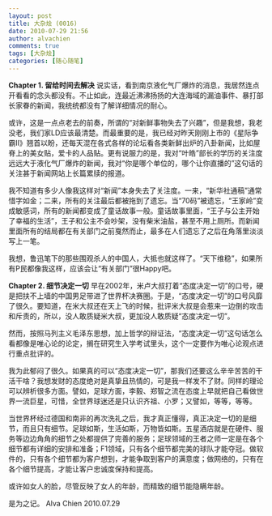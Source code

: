 ```yaml
---
layout: post
title: 大杂烩 (0016)
date: 2010-07-29 21:56
author: alvachien
comments: true
tags: [大杂烩]
categories: [随心随笔]
---
```

**Chapter 1. 留给时间去解决**
说实话，看到南京液化气厂爆炸的消息，我居然连点开看看的念头都没有。不止如此，连最近沸沸扬扬的大连海域的漏油事件、暴打部长家眷的新闻，我统统都没有了解详细情况的耐心。
 
或许，这是一点点老去的前奏，所谓的“对新鲜事物失去了兴趣”，但是我想，我老没老，我们家LD应该最清楚。而最重要的是，我已经对昨天刚刚上市的《星际争霸II》翘首以盼，还每天混在各式各样的论坛看各类新鲜出炉的八卦新闻，比如屋脊上的美女贴，爱卡的人品贴。更有说服力的是，我对“叶皓”部长的学历的关注度远远大于液化气厂爆炸的新闻，我对“你是哪个单位的，哪个让你直播的”这句话的关注甚于新闻网站上长篇累牍的报道。
 
我不知道有多少人像我这样对“新闻”本身失去了关注度。一来，“新华社通稿”通常惜字如金；二来，所有的关注最后都被拖到了遗忘。当“70码”被遗忘，“王家岭”变成敏感词，所有的新闻都变成了童话故事一般。童话故事里面，“王子与公主开始了幸福的生活”，王子和公主不会吵架，没有柴米油盐，甚至不用上厕所。而新闻里面所有的结局都在有关部门之前戛然而止，最多在人们遗忘了之后在角落里淡淡写上一笔。
 
我想，鲁迅笔下的那些围观杀人的中国人，大抵也就这样了。“天下维稳”，如果所有P民都像我这样，应该会让“有关部门”很Happy吧。
 
 
**Chapter 2. 细节决定一切**
早在2002年，米卢大叔打着“态度决定一切”的口号，硬是把扶不上墙的中国男足带进了世界杯决赛圈。于是，“态度决定一切”的口号风靡了很久。要知道，在米大叔还在天上飞的时候，批评米大叔是会惹来一边倒的攻击和斥责的，所以，没人敢质疑米大叔，更加没人敢质疑“态度决定一切”。
 
然而，按照马列主义毛泽东思想，加上哲学的辩证法，“态度决定一切”这句话怎么看都像是唯心论的论定，搁在研究生入学考试里头，这个一定要作为唯心论观点进行重点批评的。
 
我为此郁闷了很久。如果真的可以“态度决定一切”，那我们还要这么辛辛苦苦的干活干啥？我想发财的态度绝对是真挚且热情的，可是我一样发不了财。同样的理论可以辨析很多方面。譬如，足球方面，李毅、郑智之流在态度上早就把自己看做世界一流巨星，可惜，全世界球迷还是只认识齐祖、小罗；又譬如，等等，等等。
 
当世界杯经过德国和南非的再次洗礼之后，我才真正懂得，真正决定一切的是细节，而且只有细节。足球如斯，生活如斯，万物皆如斯。五星酒店就是在硬件、服务等边边角角的细节之处都提供了完善的服务；足球领域的王者之师一定是在各个细节都有详细的安排和准备；F1领域，只有各个细节都完美的球队才能夺冠。做软件的，只有各个细节都为客户想到，才能争取到客户的满意度；做网络的，只有在各个细节提高，才能让客户忠诚度保持和提高。
 
或许如女人的脸，尽管反映了女人的年龄，而精致的细节能隐瞒年龄。
 
是为之记。
Alva Chien
2010.07.29
